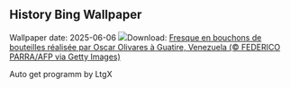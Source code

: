 ## History Bing Wallpaper
Wallpaper date: 2025-06-06
![](https://www.bing.com/th?id=OHR.OlivaresMural_FR-CA5875750621_UHD.jpg&w=1000)Download: [Fresque en bouchons de bouteilles réalisée par Oscar Olivares à Guatire, Venezuela (© FEDERICO PARRA/AFP via Getty Images)](https://www.bing.com/th?id=OHR.OlivaresMural_FR-CA5875750621_UHD.jpg)

Auto get programm by LtgX
